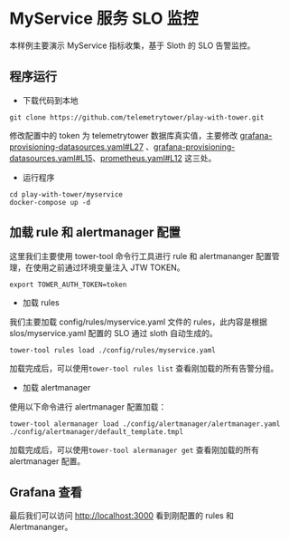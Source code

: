 # MyService 服务 SLO 监控

本样例主要演示 MyService 指标收集，基于 Sloth 的 SLO 告警监控。

## 程序运行

-  下载代码到本地

```
git clone https://github.com/telemetrytower/play-with-tower.git
```

修改配置中的 token 为 telemetrytower 数据库真实值，主要修改 [grafana-provisioning-datasources.yaml#L27](https://github.com/telemetrytower/play-with-tower/blob/master/myservice/config/grafana/grafana-provisioning-datasources.yaml#L27) 、[grafana-provisioning-datasources.yaml#L15](https://github.com/telemetrytower/play-with-tower/blob/master/myservice/config/grafana/grafana-provisioning-datasources.yaml#L15)、[prometheus.yaml#L12](https://github.com/telemetrytower/play-with-tower/blob/master/myservice/config/prometheus.yaml#L12) 这三处。


- 运行程序

```
cd play-with-tower/myservice
docker-compose up -d
```

## 加载 rule 和 alertmanager 配置

这里我们主要使用 tower-tool 命令行工具进行 rule 和 alertmananger 配置管理，在使用之前通过环境变量注入 JTW TOKEN。

```
export TOWER_AUTH_TOKEN=token
```

- 加载 rules

我们主要加载 config/rules/myservice.yaml 文件的 rules，此内容是根据 slos/myservice.yaml 配置的 SLO 通过 sloth 自动生成的。

```
tower-tool rules load ./config/rules/myservice.yaml
```

加载完成后，可以使用`tower-tool rules list` 查看刚加载的所有告警分组。 

- 加载 alertmanager

使用以下命令进行 alertmanager 配置加载：

```
tower-tool alermanager load ./config/alertmanager/alertmanager.yaml ./config/alertmanager/default_template.tmpl
```

加载完成后，可以使用`tower-tool alermanager get` 查看刚加载的所有 alertmanager 配置。 

## Grafana 查看

最后我们可以访问 [http://localhost:3000](http://localhost:3000) 看到刚配置的 rules 和 Alertmananger。






